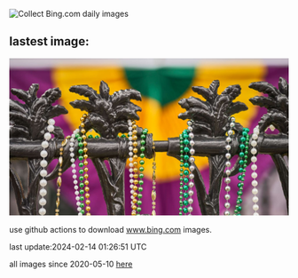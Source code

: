![Collect Bing.com daily images](https://github.com/counter2015/bing-daily-images/workflows/Collect%20Bing.com%20daily%20images/badge.svg)
## lastest image:
![](images/MarignyBeads.jpg)

use github actions to download www.bing.com images.

last update:2024-02-14 01:26:51 UTC

all images since 2020-05-10 [here](https://github.com/counter2015/bing-daily-images/tree/master/images) 
